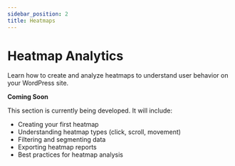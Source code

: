 ```yaml
---
sidebar_position: 2
title: Heatmaps
---
```


# Heatmap Analytics

Learn how to create and analyze heatmaps to understand user behavior on your WordPress site.

**Coming Soon**

This section is currently being developed. It will include:
- Creating your first heatmap
- Understanding heatmap types (click, scroll, movement)
- Filtering and segmenting data
- Exporting heatmap reports
- Best practices for heatmap analysis

